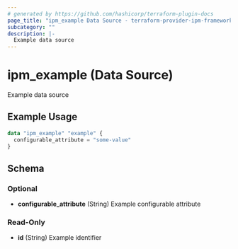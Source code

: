 ```yaml
---
# generated by https://github.com/hashicorp/terraform-plugin-docs
page_title: "ipm_example Data Source - terraform-provider-ipm-framework"
subcategory: ""
description: |-
  Example data source
---
```


# ipm_example (Data Source)

Example data source

## Example Usage

```terraform
data "ipm_example" "example" {
  configurable_attribute = "some-value"
}
```

<!-- schema generated by tfplugindocs -->

## Schema

### Optional

- **configurable_attribute** (String) Example configurable attribute

### Read-Only

- **id** (String) Example identifier
